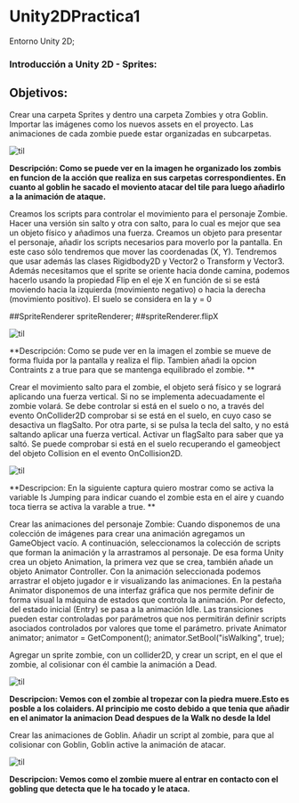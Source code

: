 # Unity2DPractica1
Entorno Unity 2D;

### Introducción a Unity 2D - Sprites:

## Objetivos:

Crear una carpeta Sprites y dentro una carpeta Zombies y otra Goblin. 
Importar las imágenes como los nuevos assets en el proyecto. Las animaciones de cada zombie puede estar organizadas en subcarpetas.


![til](https://github.com/Alexiades/UnityPractica2/blob/main/screeshot/Punto1.gif)

**Descripción: Como se puede ver en la imagen he organizado los zombis en funcion de la acción que realiza en sus carpetas correspondientes.
En cuanto al goblin he sacado el moviento atacar del tile para luego añadirlo a la animación de ataque.**

Creamos los scripts para controlar el movimiento para el personaje Zombie. Hacer una versión sin salto y otra con salto, para lo cual es mejor que sea un objeto físico y añadimos una fuerza.
Creamos un objeto para presentar el personaje, añadir los scripts necesarios para moverlo por la pantalla. En este caso sólo tendremos que mover las coordenadas (X, Y).
Tendremos que usar además las clases Rigidbody2D y Vector2 o Transform y Vector3.
Además necesitamos que el sprite se oriente hacia donde camina, podemos hacerlo usando la propiedad Flip en el eje X en función de si se está moviendo hacia la izquierda (movimiento negativo) o hacia la derecha (movimiento positivo).
El suelo se considera en la y = 0

##SpriteRenderer spriteRenderer;
##spriteRenderer.flipX

![til](https://github.com/Alexiades/UnityPractica2/blob/main/screeshot/Punto2.gif)

**Descripción: Como se pude ver en la imagen el zombie se mueve de forma fluida por la pantalla y realiza el flip. Tambien añadi la opcion Contraints
z a true para que se mantenga equilibrado el zombie. ** 

Crear el movimiento salto para el zombie, el objeto será físico y se logrará aplicando una fuerza vertical.
Si no se implementa adecuadamente el zombie volará. Se debe controlar si está en el suelo o no, a través del evento OnCollider2D comprobar si se está en el suelo, en cuyo caso se desactiva un flagSalto.
Por otra parte, si se pulsa la tecla del salto, y no está saltando aplicar una fuerza vertical.
Activar un flagSalto para saber que ya saltó. Se puede comprobar si está en el suelo recuperando el gameobject del objeto Collision en el evento OnCollision2D.

![til](https://github.com/Alexiades/UnityPractica2/blob/main/screeshot/Punto2.gif)

**Descripcion: En la siguiente captura quiero mostrar como se activa la variable Is Jumping para indicar cuando el zombie esta en el aire y cuando 
toca tierra se activa la varable a true. ** 


Crear las animaciones del personaje Zombie: Cuando disponemos de una colección de imágenes para crear una animación agregamos un GameObject vacío.
A continuación, seleccionamos la colección de scripts que forman la animación y la arrastramos al personaje.
 De esa forma Unity crea un objeto Animation, la primera vez que se crea, también añade un objeto Animator Controller.
Con la animación seleccionada podemos arrastrar el objeto jugador e ir visualizando las animaciones.
En la pestaña Animator disponemos de una interfaz gráfica que nos permite definir de forma visual la máquina de estados que controla la animación.
Por defecto, del estado inicial (Entry) se pasa a la animación Idle. Las transiciones pueden estar controladas por parámetros que nos permitirán definir scripts asociados controlados por valores que tome el parámetro.
private Animator animator;
animator = GetComponent<Animator>();
animator.SetBool("isWalking", true);

Agregar un sprite zombie, con un collider2D, y crear un script, en el que el zombie, al colisionar con él cambie la animación a Dead.

![til](https://github.com/Alexiades/UnityPractica2/blob/main/screeshot/Punto3.gif)

**Descripcion: Vemos con el zombie al tropezar con la piedra muere.Esto es posble a los colaiders. Al principio me costo debido a que tenia 
que añadir en el animator la animacion Dead despues de la Walk no desde la Idel** 

Crear las animaciones de Goblin. Añadir un script al zombie, para que al colisionar con Goblin, Goblin active la animación de atacar.


![til](https://github.com/Alexiades/UnityPractica2/blob/main/screeshot/Punto3.gif)

**Descripcion: Vemos como el zombie muere al entrar en contacto con el gobling que detecta que le ha tocado y le ataca.** 
